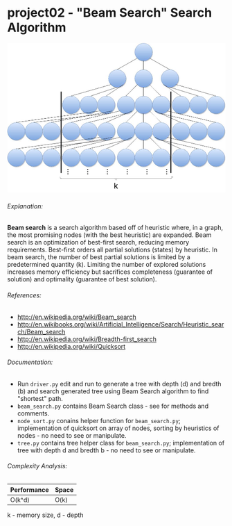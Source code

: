 # project02 - "Beam Search" Search Algorithm

![beam_search](https://github.com/nbelliot/comp401/blob/master/presentation2/beam_search.jpg)

###### Explanation:
**Beam search** is a search algorithm based off of heuristic where, in a graph, the most promising nodes (with the best heuristic) are expanded.  Beam search is an optimization of best-first search, reducing memory requirements.  Best-first orders all partial solutions (states) by heuristic.  In beam search, the number of best partial solutions is limited by a predetermined quantity (k).  Limiting the number of explored solutions increases memory efficiency but sacrifices completeness (guarantee of solution) and optimality (guarantee of best solution).

###### References:
- http://en.wikipedia.org/wiki/Beam_search
- http://en.wikibooks.org/wiki/Artificial_Intelligence/Search/Heuristic_search/Beam_search
- http://en.wikipedia.org/wiki/Breadth-first_search
- http://en.wikipedia.org/wiki/Quicksort

###### Documentation:
- Run `driver.py` edit and run to generate a tree with depth (d) and bredth (b) and search generated tree using Beam Search algorithm to find "shortest" path.
- `beam_search.py` contains Beam Search class - see for methods and comments.
- `node_sort.py` conains helper function for `beam_search.py`; implementation of quicksort on array of nodes, sorting by heuristics of nodes - no need to see or manipulate.
- `tree.py` contains tree helper class for `beam_search.py`; implementation of tree with depth d and bredth b - no need to see or manipulate.

###### Complexity Analysis:
Performance | Space
--------- | ----
O(k^d) | O(k)
k - memory size, d - depth
